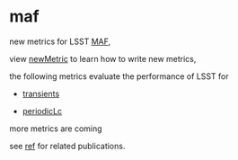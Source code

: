 # maf

new metrics for LSST [MAF](https://sims-maf.lsst.io), 

view [newMetric](https://github.com/xiaolng/maf/blob/master/newMetric.ipynb) to learn how to write new metrics,

the following metrics evaluate the performance of LSST for

- [transients](https://github.com/xiaolng/maf/blob/master/Transient.ipynb)

- [periodicLc](https://github.com/xiaolng/maf/blob/master/periodicLc.ipynb)

more metrics are coming 

see [ref](https://github.com/xiaolng/maf/tree/master/ref) for related publications. 
